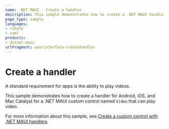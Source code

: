 ```yaml
---
name: .NET MAUI - Create a handler
description: This sample demonstrates how to create a .NET MAUI handler that implements a video player.
page_type: sample
languages:
- csharp
- xaml
products:
- dotnet-maui
urlFragment: userinterface-createhandler
---
```


# Create a handler

A standard requirement for apps is the ability to play videos.

This sample demonstrates how to create a handler for Android, iOS, and Mac Catalyst for a .NET MAUI custom control named `Video` that can play video.

For more information about this sample, see [Create a custom control with .NET MAUI handlers](https://docs.microsoft.com/dotnet/maui/user-interface/handlers/create/).
